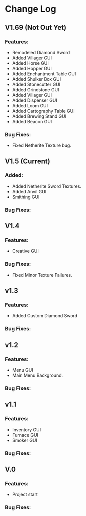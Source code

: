 # Change Log
## V1.69 (Not Out Yet)
### **Features:**
- Remodeled Diamond Sword
- Added Villager GUI
- Added Horse GUI
- Added Hopper GUI
- Added Enchantment Table GUI
- Added Shulker Box GUI
- Added Stonecutter GUI
- Added Grindstone GUI
- Added Villager GUI
- Added Dispenser GUI
- Added Loom GUI
- Added Cartography Table GUI
- Added Brewing Stand GUI
- Added Beacon GUI
### **Bug Fixes:**
- Fixed Netherite Texture bug.

## V1.5 (Current)
### **Added:**
- Added Netherite Sword Textures.
- Added Anvil GUI
- Smithing GUI
### **Bug Fixes:**

 
## V1.4
### **Features:**
- Creative GUI
### **Bug Fixes:**
- Fixed Minor Texture Failures.

## v1.3
### **Features:**
- Added Custom Diamond Sword
### **Bug Fixes:**

## v1.2
### **Features:**
- Menu GUI
- Main Menu Background.
### **Bug Fixes:**


## v1.1
### **Features:**
- Inventory GUI
- Furnace GUI
- Smoker GUI
### **Bug Fixes:**

## V.0
### **Features:**
- Project start
### **Bug Fixes:**
